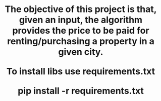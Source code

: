 <h1 align="center" Realtor </h1>

The objective of this project is that, given an input, the algorithm provides the price to be paid for renting/purchasing a property in a given city.

To install libs use requirements.txt

pip install -r requirements.txt
